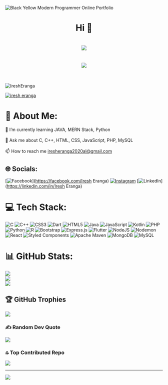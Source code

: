 

![Black Yellow Modern Programmer Online Portfolio](https://github.com/IreshEranga/IreshEranga/assets/117840288/d1afca03-1a7d-4edd-b73e-bc97143222c8)


<h1 align="center">Hi 👋</h1>

<h1 align="center">
<img src="https://readme-typing-svg.herokuapp.com/?color=FFFFFF&height=18&width=340&vCenter=true&lines=Welcome+To+My+GITHUB+Profile" > </h1>

<h1 align="center">
<img src="https://readme-typing-svg.herokuapp.com/?color=016EEA&height=18&width=170&vCenter=true&lines=I'm+Iresh;From+Sri+Lanka" > </h1>

<br>



<p align="left"> <img src="https://komarev.com/ghpvc/?username=IreshEranga&label=Profile%20views&color=0e75b6&style=flat" alt="IreshEranga" /> </p>

<p align="left"> <a href="https://github.com/IreshEranga" target="blank"><img src="https://img.shields.io/github/followers/IreshEranga?label=Follow&style=social" alt="iresh eranga" /></a> </p>

# 💫 About Me:
🌱 I’m currently learning JAVA, MERN Stack, Python<br><br>💬 Ask me about C, C++, HTML, CSS, JavaScript, PHP, MySQL<br><br>📫 How to reach me iresheranga2020al@gmail.com


## 🌐 Socials:
[![Facebook](https://img.shields.io/badge/Facebook-%231877F2.svg?logo=Facebook&logoColor=white)](https://facebook.com/Iresh Eranga) [![Instagram](https://img.shields.io/badge/Instagram-%23E4405F.svg?logo=Instagram&logoColor=white)](https://instagram.com/iresh_era) [![LinkedIn](https://img.shields.io/badge/LinkedIn-%230077B5.svg?logo=linkedin&logoColor=white)](https://linkedin.com/in/Iresh Eranga) 

# 💻 Tech Stack:
![C](https://img.shields.io/badge/c-%2300599C.svg?style=flat&logo=c&logoColor=white) ![C++](https://img.shields.io/badge/c++-%2300599C.svg?style=flat&logo=c%2B%2B&logoColor=white) ![CSS3](https://img.shields.io/badge/css3-%231572B6.svg?style=flat&logo=css3&logoColor=white) ![Dart](https://img.shields.io/badge/dart-%230175C2.svg?style=flat&logo=dart&logoColor=white) ![HTML5](https://img.shields.io/badge/html5-%23E34F26.svg?style=flat&logo=html5&logoColor=white) ![Java](https://img.shields.io/badge/java-%23ED8B00.svg?style=flat&logo=openjdk&logoColor=white) ![JavaScript](https://img.shields.io/badge/javascript-%23323330.svg?style=flat&logo=javascript&logoColor=%23F7DF1E) ![Kotlin](https://img.shields.io/badge/kotlin-%237F52FF.svg?style=flat&logo=kotlin&logoColor=white) ![PHP](https://img.shields.io/badge/php-%23777BB4.svg?style=flat&logo=php&logoColor=white) ![Python](https://img.shields.io/badge/python-3670A0?style=flat&logo=python&logoColor=ffdd54) ![R](https://img.shields.io/badge/r-%23276DC3.svg?style=flat&logo=r&logoColor=white) ![Bootstrap](https://img.shields.io/badge/bootstrap-%238511FA.svg?style=flat&logo=bootstrap&logoColor=white) ![Express.js](https://img.shields.io/badge/express.js-%23404d59.svg?style=flat&logo=express&logoColor=%2361DAFB) ![Flutter](https://img.shields.io/badge/Flutter-%2302569B.svg?style=flat&logo=Flutter&logoColor=white) ![NodeJS](https://img.shields.io/badge/node.js-6DA55F?style=flat&logo=node.js&logoColor=white) ![Nodemon](https://img.shields.io/badge/NODEMON-%23323330.svg?style=flat&logo=nodemon&logoColor=%BBDEAD) ![React](https://img.shields.io/badge/react-%2320232a.svg?style=flat&logo=react&logoColor=%2361DAFB) ![Styled Components](https://img.shields.io/badge/styled--components-DB7093?style=flat&logo=styled-components&logoColor=white) ![Apache Maven](https://img.shields.io/badge/Apache%20Maven-C71A36?style=flat&logo=Apache%20Maven&logoColor=white) ![MongoDB](https://img.shields.io/badge/MongoDB-%234ea94b.svg?style=flat&logo=mongodb&logoColor=white) ![MySQL](https://img.shields.io/badge/mysql-%2300000f.svg?style=flat&logo=mysql&logoColor=white)
# 📊 GitHub Stats:
![](https://github-readme-stats.vercel.app/api?username=IreshEranga&theme=dracula&hide_border=false&include_all_commits=true&count_private=true)<br/>
![](https://github-readme-streak-stats.herokuapp.com/?user=IreshEranga&theme=dracula&hide_border=false)<br/>
![](https://github-readme-stats.vercel.app/api/top-langs/?username=IreshEranga&theme=dracula&hide_border=false&include_all_commits=true&count_private=true&layout=compact)

## 🏆 GitHub Trophies
![](https://github-profile-trophy.vercel.app/?username=IreshEranga&theme=algolia&no-frame=false&no-bg=false&margin-w=4)

### ✍️ Random Dev Quote
![](https://quotes-github-readme.vercel.app/api?type=horizontal&theme=light)

### 🔝 Top Contributed Repo
![](https://github-contributor-stats.vercel.app/api?username=IreshEranga&limit=5&theme=onedark&combine_all_yearly_contributions=true)

---
[![](https://visitcount.itsvg.in/api?id=IreshEranga&icon=5&color=3)](https://visitcount.itsvg.in)

<!-- Proudly created with GPRM ( https://gprm.itsvg.in ) -->
